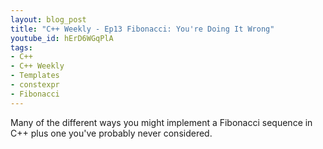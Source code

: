 ```yaml
---
layout: blog_post
title: "C++ Weekly - Ep13 Fibonacci: You're Doing It Wrong"
youtube_id: hErD6WGqPlA
tags:
- C++
- C++ Weekly
- Templates
- constexpr
- Fibonacci
---
```


Many of the different ways you might implement a Fibonacci sequence in C++ plus one you've probably never considered. 

